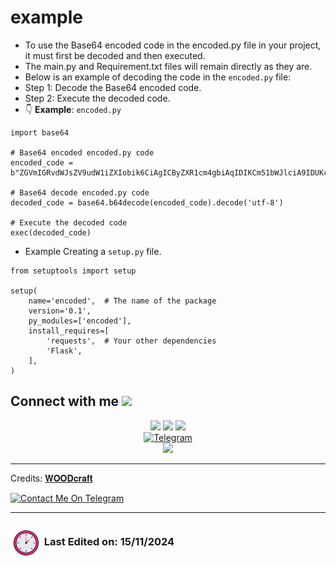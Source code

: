 # example

- To use the Base64 encoded code in the encoded.py file in your project, it must first be decoded and then executed.
- The main.py and Requirement.txt files will remain directly as they are.
- Below is an example of decoding the code in the `encoded.py` file:
- Step 1: Decode the Base64 encoded code.
- Step 2: Execute the decoded code.
- 👇 <B>Example</B>: `encoded.py`
```
import base64

# Base64 encoded encoded.py code
encoded_code = b"ZGVmIGRvdWJsZV9udW1iZXIobik6CiAgICByZXR1cm4gbiAqIDIKCm51bWJlciA9IDUKcmVzdWx0ID0gZG91YmxlX251bWJlcihudW1iZXIpCnByaW50KGYiVGhlIGRvdWJsZSBvZiB7bnVtYmVyfSBpcyB7cmVzdWx0fSIp"

# Base64 decode encoded.py code
decoded_code = base64.b64decode(encoded_code).decode('utf-8')

# Execute the decoded code
exec(decoded_code)
```
- Example Creating a `setup.py` file.

```
from setuptools import setup

setup(
    name='encoded',  # The name of the package
    version='0.1',
    py_modules=['encoded'],
    install_requires=[
        'requests',  # Your other dependencies
        'Flask',
    ],
)
```

## Connect with me <img src="https://media.giphy.com/media/iY8CRBdQXODJSCERIr/giphy.gif" width="30px">
<p align="center">
<a href="https://t.me/Opleech_WD"><img src="https://img.shields.io/badge/-𝐖𝐎𝐎𝐃𝐜𝐫𝐚𝐟𝐭 𝐌𝐢𝐫𝐫𝐨𝐫 𝐙𝐨𝐧𝐞™%20%20-0077B5?style=flat&logo=Telegram&logoColor=white"/></a>
<a href="https://t.me/WD_Topic_Group"><img src="https://img.shields.io/badge/-Wᴅ Tᴏᴘɪᴄ Gʀᴏᴜᴘ%20%20-0077B5?style=flat&logo=Telegram&logoColor=white"/></a>
<a href="https://t.me/WD_Request_Bot"><img src="https://img.shields.io/badge/-𝐖𝐎𝐎𝐃𝐜𝐫𝐚𝐟𝐭,𝐬 𝐁𝐨𝐭%20%20-0077B5?style=flat&logo=Telegram&logoColor=white"/></a>
 <br>
<a href="https://t.me/Opleech"><img title="Telegram" src="https://img.shields.io/static/v1?label=WD.Zone&message=TG&color=blue-green"></a> 
 <br>
<img src="https://media.giphy.com/media/jpVnC65DmYeyRL4LHS/giphy.gif" width="20%"> 
</p>
 
-----
Credits: [𝐖𝐎𝐎𝐃𝐜𝐫𝐚𝐟𝐭](https://t.me/Farooq_is_KING)

[![Contact Me On Telegram](https://img.shields.io/badge/Telegram-2CA5E0?style=for-the-badge&logo=telegram&logoColor=white)](https://t.me/Farooq_is_king)

<hr>
<h3><img src="https://raw.githubusercontent.com/SudoR2spr/SudoR2spr/main/Premium-icon/clock-time.gif" align="center" width="50"> Last Edited on: 15/11/2024</h3>




